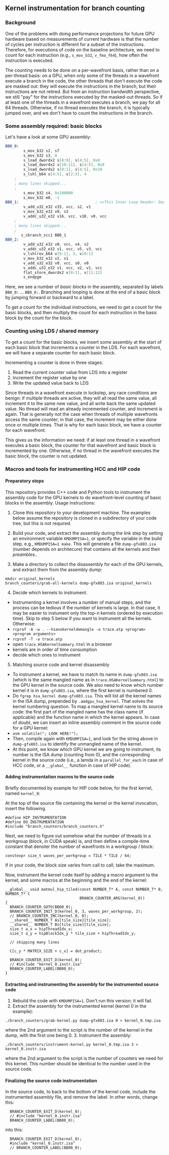 ## Kernel instrumentation for branch counting

### Background

One of the problems with doing performance projections for future GPU
hardware based on measurements of current hardware is that the number
of cycles per instruction is different for a subset of the
instructions. Therefore, for executions of code on the baseline
architecture, we need to count for each instruction (e.g.,
`s_mov_b32`, `v_fma_f64`), how often the instruction is executed.

The counting needs to be done on a per-wavefront basis, rather than on
a per-thread basis: on a GPU, when only some of the threads in a
wavefront execute a branch in the code, the other threads that don't
execute the code are masked out: they will execute the instructions in
the branch, but their instructions are not retired. But from an
instruction bandwidth perspective, we still "pay" for the instructions
executed by the masked-out threads. So if at least one of the threads
in a wavefront executes a branch, we pay for all 64
threads. Otherwise, if no thread executes the branch, it is typically
jumped over, and we don't have to count the instructions in the branch.

### Some assembly required: basic blocks

Let's have a look at some GPU assembly:
```asm
BB0_0:
        s_mov_b32 s2, s7
        s_mov_b32 s3, 0
        s_load_dwordx2 s[8:9], s[4:5], 0x0
        s_load_dwordx2 s[10:11], s[4:5], 0x8
        s_load_dwordx2 s[0:1], s[4:5], 0x10
        s_lshl_b64 s[4:5], s[2:3], 4
	;
	; many lines skipped...
	;
        s_mov_b32 s4, 0x100000
        s_mov_b32 m0, -1
BB0_1:                                  ; =>This Inner Loop Header: Depth=1
        v_add_u32_e32 v15, vcc, s2, v1
        v_mov_b32_e32 v0, s3
        v_addc_u32_e32 v16, vcc, v10, v0, vcc
	;
	; many lines skipped...
	;
       s_cbranch_scc1 BB0_1
BB0_2:
        v_add_u32_e32 v0, vcc, v4, v2
        v_addc_u32_e32 v1, vcc, v5, v3, vcc
        v_lshlrev_b64 v[0:1], 3, v[0:1]
        v_mov_b32_e32 v2, s1
        v_add_u32_e32 v0, vcc, s0, v0
        v_addc_u32_e32 v1, vcc, v2, v1, vcc
        flat_store_dwordx2 v[0:1], v[11:12]
        s_endpgm
```

Here, we see a number of _basic blocks_ in the assembly, separated by
labels `BB0_0:` ... `BB0_0:`. Branching and looping is done at the end
of a basic block by jumping forward or backward to a label.

To get a count for the individual instructions, we need to get a count
for the basic blocks, and then multiply the count for each instruction
in the basic block by the count for the block.

### Counting using LDS / shared memory

To get a count for the basic blocks, we insert some assembly at the
start of each basic block that increments a counter in the LDS. For
each wavefront, we will have a separate counter for each basic block.

Incrementing a counter is done in three stages:
1. Read the current counter value from LDS into a register
2. Increment the register value by one
3. Write the updated value back to LDS

Since threads in a wavefront execute in lockstep, any race conditions
are benign: if multiple threads are active, they will all read the
same value, all increment it to the same new value, and all write back
the same updated value. No thread will read an already incremented
counter, and increment is again. That is generally not the case when
threads of multiple wavefronts access the same counter; in that case,
the increment may be either done once or multiple times. That is why
for each basic block, we have a counter for each wavefront.

This gives us the information we need: if at least one thread in a
wavefront executes a basic block, the counter for that wavefront and
basic block is incremented by one. Otherwise, if no thread in the
wavefront executes the basic block, the counter is not updated.

### Macros and tools for instrumenting HCC and HIP code

#### Preparatory steps

This repository provides C++ code and Python tools to instrument the assembly code for the
GPU kernels to do wavefront-level counting of basic blocks in the assembly. Usage instructions:

1. Clone this repository to your development machine. The examples
below assume the repository is cloned in a subdirectory of your code tree, but this is not required.

2. Build your code, and extract the assembly during the link step by
setting an environment variable `KMDUMPISA=1`, or specify the variable
in the build step, e.g., `KMDUMPISA=1 make`. This will generate a file
`dump-gfx803.isa` (number depends on architecure) that contains all
the kernels and their _preambles_..

3. Make a directory to collect the disassembly for each of the GPU
kernels, and extract them from the assembly dump:
```
mkdir original_kernels
branch_counters/grab-all-kernels dump-gfx803.isa original_kernels
```

4. Decide which kernels to instrument.
  - Instrumenting a kernel involves a number of manual steps, and the
process can be tedious if the number of kernels is large. In that
case, it may be easier to instument only the top-n kernels (ordered by
execution time). Skip to step 5 below if you want to instrument all
the kernels. Otherwise:
 - `rcprof -A -w . --hsanokerneldemangle -o trace.atp <program> <program arguments>`
 - `rcprof -T -a trace.atp`
 - open `trace.HSAKernelSummary.html` in a browser
 - kernels are in order of time consumption
 - decide which ones to instrument

5. Matching source code and kernel disassembly
 - To instrument a kernel, we have to match its name in
   `dump-gfx803.isa` (which is the same mangled name as in
   `trace.HSAKernelSummary.html`) to the GPU kernel in the source
   code. We also need to know which number kernel it is in
   `dump-gfx803.isa`, where the first kernel is numbered 0.
 - Do `fgrep hsa_kernel dump-gfx803.isa`. This will list all the
   kernel names in the ISA dump, prepended by
   `.amdgpu_hsa_kernel`. That solves the kernel numbering question. To
   map a mangled kernel name to its source code: the first part of the
   mangled name has the class name (if applicable) and the function
   name in which the kernel appears. In case of doubt, we can insert
   an inline assembly comment in the source code for a GPU kernel:
 - `asm volatile("; LOOK HERE!");`
 - Then, compile again with `KMDUMPISA=1`, and look for the string
   above in `dump-gfx803.isa` to identify the unmangled name of the
   kernel.
 - At this point, we know which GPU kernel we are going to instrument,
   its number is the ISA dump (counting from 0), and the corresponding
   kernel in the source code (i.e., a lamda in a `parallel_for_each`
   in case of HCC code, or a `__global__` function in case of HIP
   code).

#### Adding instrumentation macros to the source code

Briefly documented by example for HIP code below, for the first kernel, named `kernel_0`:

At the top of the source file containing the kernel or the kernel invocation, insert the following.

```
#define HIP_INSTRUMENTATION
#define DO_INSTRUMENTATION
#include "branch_counters/branch_counters.h"
```

Next, we need to figure out somehow what the number of threads in a
workgroup (block, in CUDA speak) is, and then define a compile-time
constant that denoter the number of wavefronts in a workgroup / block:

```
constexpr size_t waves_per_workgroup = TILE * TILE / 64;
```

If in your code, the block size varies from call to call, take the maximum.

Now, instrument the kernel code itself by adding a macro argument to
the kernel, and some macros at the beginning and the end of the kernel:

```
__global__ void matmul_hip_tiled(const NUMBER_T* A, const NUMBER_T* B, NUMBER_T* C
                                 BRANCH_COUNTER_ARG(kernel_0))
{
  BRANCH_COUNTER_GOTO(BB00_0);
  BRANCH_COUNTER_INIT_D(kernel_0, 3, waves_per_workgroup, 2);
  // BRANCH_COUNTER_INC(kernel_0, 0);
  __shared__ NUMBER_T As[tile_size][tile_size];
  __shared__ NUMBER_T Bs[tile_size][tile_size];
  size_t a_x = hipThreadIdx_x;
  size_t a_y = hipBlockIdx_y * tile_size + hipThreadIdx_y;

  // skipping many lines

  C[c_y * MATRIX_SIZE + c_x] = dot_product;
  
  BRANCH_COUNTER_EXIT_D(kernel_0);
  // #include "kernel_0.instr.isa"
  BRANCH_COUNTER_LABEL(BB00_0);
}
```

#### Extracting and instrumenting the assembly for the instrumented source code
1. Rebuild the code with `KMDUMPISA=1`. Don't run this version; it will fail.
2. Extract the assembly for the instrumented kernel (kernel 0 in the example):
```
./branch_counters/grab-kernel.py dump-gfx803.isa 0 > kernel_0.tmp.isa
```
   where the 2nd argument to the script is the number of the kernel in
   the dump, with the first one being 0.
3. Instrument the assembly:
```
./branch_counters/instrument-kernel.py kernel_0.tmp.isa 3 > kernel_0.instr.isa
```
   where the 2nd argument to the script is the number of counters we
   need for this kernel. This number should be identical to the number used in
   the source code.

#### Finalizing the source code instrumentation
In the source code, to back to the bottom of the kernel code, include the instrumented
assembly file, and remove the label. In other words, change this:
```
  BRANCH_COUNTER_EXIT_D(kernel_0);
  // #include "kernel_0.instr.isa"
  BRANCH_COUNTER_LABEL(BB00_0);
```
into this:
```
  BRANCH_COUNTER_EXIT_D(kernel_0);
  #include "kernel_0.instr.isa"
  // BRANCH_COUNTER_LABEL(BB00_0);
```
